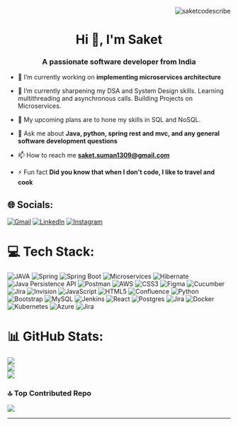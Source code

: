<p align="right"> <img src="https://komarev.com/ghpvc/?username=saketcodescribe&label=Profile%20views&color=0e75b6&style=flat" alt="saketcodescribe" /> </p>
<h1 align="center">Hi 👋, I'm Saket</h1>

<h3 align="center">A passionate software developer from India</h3>



- 🔭 I’m currently working on **implementing microservices architecture**

- 🌱 I’m currently sharpening my DSA and System Design skills. Learning multithreading and asynchronous calls. Building Projects on Microservices.

- 👯 My upcoming plans are to hone my skills in SQL and NoSQL. 

- 💬 Ask me about **Java, python, spring rest and mvc, and any general software development questions**

- 📫 How to reach me **saket.suman1309@gmail.com**

- ⚡ Fun fact **Did you know that when I don't code, I like to travel and cook**

## 🌐 Socials:
[![Gmail](https://img.shields.io/badge/Gmail-%23E34F26.svg?logo=gmail&logoColor=white)](mailto:saket.suman1309@gmail.com) [![LinkedIn](https://img.shields.io/badge/LinkedIn-%230077B5.svg?logo=linkedin&logoColor=white)](https://www.linkedin.com/in/saket-suman-530549173/) [![Instagram](https://img.shields.io/badge/Instagram-%23E4405F.svg?logo=Instagram&logoColor=white)](https://www.instagram.com/iamnotsaket/)

# 💻 Tech Stack:
![JAVA](https://img.shields.io/badge/java-%23326ce5.svg?style=for-the-badge&logo=java&logoColor=white) ![Spring](https://img.shields.io/badge/spring-%23323330.svg?style=for-the-badge&logo=spring&logoColor=white) ![Spring Boot](https://img.shields.io/badge/springboot-%6DB33F.svg?style=for-the-badge&logo=springboot&logoColor=white) ![Microservices](https://img.shields.io/badge/microservices-%23E34F26.svg?style=for-the-badge&logo=microservices&logoColor=white) ![Hibernate](https://img.shields.io/badge/hibernate-%23326ce5.svg?style=for-the-badge&logo=hibernate&logoColor=white) ![Java Persistence API](https://img.shields.io/badge/Java%20Persistence%20API-%6DB33F.svg?style=for-the-badge&logo=Java%20Persistence%20API&logoColor=white) ![Postman](https://img.shields.io/badge/postman-%23E34F26.svg?style=for-the-badge&logo=postman&logoColor=white) ![AWS](https://img.shields.io/badge/AWS-%23FF9900.svg?style=for-the-badge&logo=amazon-aws&logoColor=white) ![CSS3](https://img.shields.io/badge/css3-%231572B6.svg?style=for-the-badge&logo=css3&logoColor=white) ![Figma](https://img.shields.io/badge/figma-%23326ce5.svg?style=for-the-badge&logo=figma&logoColor=white) ![Cucumber](https://img.shields.io/badge/cucumber-%23316192.svg?style=for-the-badge&logo=cucumber&logoColor=white) ![Jira](https://img.shields.io/badge/jira-%230A0FFF.svg?style=for-the-badge&logo=jira&logoColor=white) ![Invision](https://img.shields.io/badge/invision-%23326ce5.svg?style=for-the-badge&logo=invision&logoColor=white) ![JavaScript](https://img.shields.io/badge/javascript-%23323330.svg?style=for-the-badge&logo=javascript&logoColor=%23F7DF1E) ![HTML5](https://img.shields.io/badge/html5-%23E34F26.svg?style=for-the-badge&logo=html5&logoColor=white) ![Confluence](https://img.shields.io/badge/confluence-%23316192.svg?style=for-the-badge&logo=confluence&logoColor=white) ![Python](https://img.shields.io/badge/python-3670A0?style=for-the-badge&logo=python&logoColor=ffdd54) ![Bootstrap](https://img.shields.io/badge/bootstrap-%23563D7C.svg?style=for-the-badge&logo=bootstrap&logoColor=white) ![MySQL](https://img.shields.io/badge/mysql-%2300f.svg?style=for-the-badge&logo=mysql&logoColor=white) ![Jenkins](https://img.shields.io/badge/jenkins-%23316192.svg?style=for-the-badge&logo=jenkins&logoColor=white)  ![React](https://img.shields.io/badge/react-%23316192.svg?style=for-the-badge&logo=react&logoColor=white) ![Postgres](https://img.shields.io/badge/postgres-%23316192.svg?style=for-the-badge&logo=postgresql&logoColor=white) ![Jira](https://img.shields.io/badge/jira-%230A0FFF.svg?style=for-the-badge&logo=jira&logoColor=white) ![Docker](https://img.shields.io/badge/docker-%230db7ed.svg?style=for-the-badge&logo=docker&logoColor=white) ![Kubernetes](https://img.shields.io/badge/kubernetes-%23326ce5.svg?style=for-the-badge&logo=kubernetes&logoColor=white) ![Azure](https://img.shields.io/badge/azure-%23316192.svg?style=for-the-badge&logo=azure&logoColor=white) ![Jira](https://img.shields.io/badge/jira-%230A0FFF.svg?style=for-the-badge&logo=jira&logoColor=white)


# 📊 GitHub Stats:
![](https://github-readme-stats.vercel.app/api?username=SaketCodeScribe&theme=dark&hide_border=false&include_all_commits=false&count_private=false)<br/>
![](https://github-readme-streak-stats.herokuapp.com/?user=SaketCodeScribe&theme=dark&hide_border=false)<br/>
![](https://github-readme-stats.vercel.app/api/top-langs/?username=SaketCodeScribe&theme=dark&hide_border=false&include_all_commits=false&count_private=false&layout=compact)

### 🔝 Top Contributed Repo
![](https://github-contributor-stats.vercel.app/api?username=SaketCodeScribe&limit=5&theme=tokyonight&combine_all_yearly_contributions=true)

---
